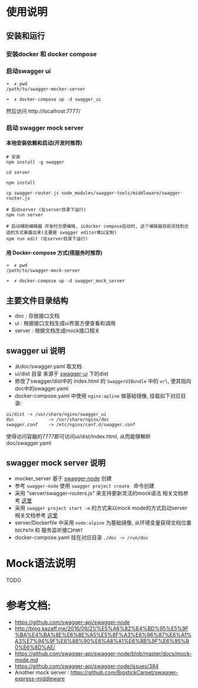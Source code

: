 # 使用说明
## 安装和运行

### 安装docker 和 docker compose

### 启动swagger ui


```
➜  ✗ pwd
/path/to/swagger-mocker-server

➜  ✗ docker-compose up -d swagger_ui

```

然后访问 http://localhost:7777/


### 启动 swagger mock server

#### 本地安装依赖和启动(开发时推荐)
```
# 安装
npm install -g swagger

cd server

npm install

cp swagger-router.js node_modules/swagger-tools/middleware/swagger-router.js

# 启动server (在server目录下运行)
npm run server

# 启动辅助编辑器 开发时方便编辑, 以docker compose启动时, 这个编辑器目前没找到合适的方式暴露出来(主要是 swagger editor难以定制)
npm run edit (在server目录下运行)
```

#### 用 Docker-compose 方式(搭服务时推荐)
```
➜  ✗ pwd
/path/to/swagger-mock-server

➜  ✗ docker-compose up -d swagger_mock_server

```


## 主要文件目录结构
- doc : 存放接口文档
- ui : 根据接口文档生成ui界面方便查看和调用
- server : 根据文档生成mock接口相关



## swagger ui 说明
- 从doc/swagger.yaml 取文档
- ui/dist 目录 来源于 [swagger-ui](https://github.com/swagger-api/swagger-ui) 下的dist
- 修改了swagger/dist中的 index.html 的 `SwaggerUIBundle` 中的 `url`, 使其指向doc中的swagger.yaml
- docker-compose.yaml 中使用 `nginx:apline` 做基础镜像, 挂载如下对应目录:
```
ui/dist -> /usr/share/nginx/swagger_ui
doc             -> /usr/share/nginx/doc
swagger.conf    -> /etc/nginx/conf.d/swagger.conf
```
使得访问容器的7777即可访问ui/dist/index.html, 从而能够解析doc/swagger.yaml

## swagger mock server 说明
- mocker_server 基于 [swagger-node](https://github.com/swagger-api/swagger-ui) 创建
- 参考 `swagger-node` 使用 `swagger project create ` 命令创建
- 采用 "server/swagger-routers.js" 来支持更新灵活的mock语法
  相关文档参考 [这里](http://blog.kazaff.me/2016/09/21/%E5%A6%82%E4%BD%95%E5%9F%BA%E4%BA%8E%E6%8E%A5%E5%8F%A3%E6%96%87%E6%A1%A3%E7%94%9F%E6%88%90%E6%A8%A1%E6%8B%9F%E6%95%B0%E6%8D%AE/)
- 采用 `swagger project start -m`  的方式来以mock mode的方式启动server
  相关文档参考 [这里](https://github.com/swagger-api/swagger-node/blob/master/docs/mock-mode.md)
- server/Dockerfile 中采用 `node:alpine` 为基础镜像, 从环境变量获得文档位置 `DOCPATH` 和 服务监听接口`PORT`
- docker-compose.yaml 挂在对应目录 `./doc -> /run/doc`

# Mock语法说明
TODO

# 参考文档:
- https://github.com/swagger-api/swagger-node
- http://blog.kazaff.me/2016/09/21/%E5%A6%82%E4%BD%95%E5%9F%BA%E4%BA%8E%E6%8E%A5%E5%8F%A3%E6%96%87%E6%A1%A3%E7%94%9F%E6%88%90%E6%A8%A1%E6%8B%9F%E6%95%B0%E6%8D%AE/
- https://github.com/swagger-api/swagger-node/blob/master/docs/mock-mode.md
- https://github.com/swagger-api/swagger-node/issues/384
- Another mock server : https://github.com/BigstickCarpet/swagger-express-middleware

